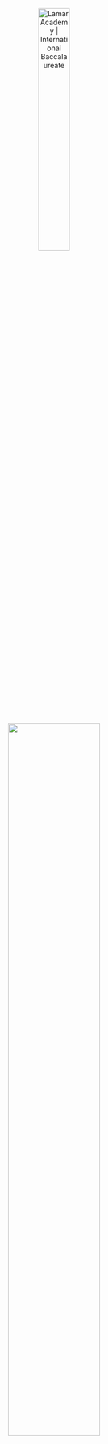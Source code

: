 <p align="center">
  <a href="https://lamar.academy" target="_blank" rel="noopener noreferrer"><img src="https://i.imgur.com/LBb14Sl.png" alt="Lamar Academy | International Baccalaureate" width=35%></a>
</p>

<br>

<p align ="center">
  <img src="https://i.imgur.com/7uz5Z4f.png"; width=60%/>
</p>
